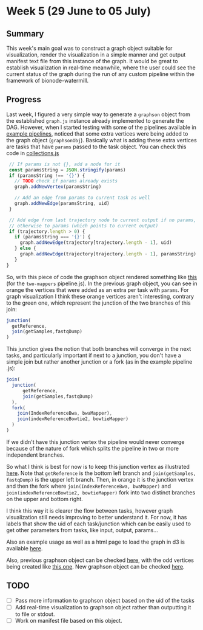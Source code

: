 # Week 5 (29 June to 05 July)

## Summary

This week's main goal was to construct a graph object suitable for 
visualization, render the visualization in a simple manner and get output 
manifest text file from this instance of the graph. It would be great to 
establish visualization in real-time meanwhile, where the user could see the 
current status of the graph during the run of any custom pipeline within the 
framework of bionode-watermill.

## Progress

Last week, I figured a very simple way to generate a `graphson` object from the 
established `graph.js` instance already implemented to generate the DAG. 
However, when I started testing with some of the pipelines available in 
[example pipelines](https://github.com/bionode/bionode-watermill/tree/master/examples/pipelines), 
noticed that some extra vertices were being added to the graph object 
(`graphsonObj`). Basically what is adding these extra vertices are tasks that
 have `params` passed to the task object. You can check this code in 
 [collections.js](https://github.com/bionode/bionode-watermill/blob/master/lib/reducers/collection.js)
 
 ```javascript
  // If params is not {}, add a node for it
  const paramsString = JSON.stringify(params)
  if (paramsString !== '{}') {
    // TODO check if params already exists
    graph.addNewVertex(paramsString)

    // Add an edge from params to current task as well
    graph.addNewEdge(paramsString, uid)
  }

  // Add edge from last trajectory node to current output if no params,
  // otherwise to params (which points to current output)
  if (trajectory.length > 0) {
    if (paramsString === '{}') {
      graph.addNewEdge(trajectory[trajectory.length - 1], uid)
    } else {
      graph.addNewEdge(trajectory[trajectory.length - 1], paramsString)
    }
}
```

So, with this piece of code the graphson object rendered something like 
[this](https://github.com/bionode/GSoC17/tree/master/imgs#previous-instance-of-the-graph)
(for the `two-mappers` pipeline.js).
In the previous graph object, you can see in orange the vertices that were 
added as an extra per task with `params`. For graph visualization I think 
these orange vertices aren't interesting, contrary to the green one, which 
represent the junction of the two branches of this join:

```javascript
junction(
  getReference,
  join(getSamples,fastqDump)
)
```

This junction gives the notion that both branches will converge in the next 
tasks, and particularly important if next to a junction, you don't have a 
simple join but rather another junction or a fork (as in the example pipeline
.js):

```javascript
join(
  junction(
      getReference,
      join(getSamples,fastqDump)
  ),
  fork(
    join(IndexReferenceBwa, bwaMapper),
    join(indexReferenceBowtie2, bowtieMapper)
  )
)
```

If we didn't have this junction vertex the pipeline would never converge 
because of the nature of fork which splits the pipeline in two or more 
independent branches.

So what I think is best for now is to keep this junction vertex as 
illustrated [here](https://github.com/bionode/GSoC17/tree/master/imgs#new-instance-of-graph).
Note that `getReference` is the bottom left branch and `join(getSamples,
fastqDump)` is the upper left branch. Then, in orange it is the junction 
vertex and then the fork where `join(IndexReferenceBwa, bwaMapper)` and `join(indexReferenceBowtie2, bowtieMapper)`
fork into two distinct branches on the upper and bottom right.

I think this way it is clearer the flow between tasks, however graph 
visualization still needs improving to better understand it. For now, it has 
labels that show the uid of each task/junction which can be easily used to 
get other parameters from tasks, like input, output, params...

Also an example usage as well as a html page to load the graph in d3 is 
available [here](https://github.com/bionode/GSoC17/blob/master/Experimental_code/graph/index.html).

Also, previous graphson object can be checked [here](https://github.com/bionode/GSoC17/blob/master/Experimental_code/graph/prev_graphson.json), 
with the odd vertices being created like [this one](https://github.com/bionode/GSoC17/blob/master/Experimental_code/graph/prev_graphson.json#L14).
New graphson object can be checked [here](https://github.com/bionode/GSoC17/blob/master/Experimental_code/graph/graphson.json).

## TODO

* [ ] Pass more information to graphson object based on the uid of the tasks
* [ ] Add real-time visualization to graphson object rather than outputting it
 to file or stdout.
* [ ] Work on manifest file based on this object.